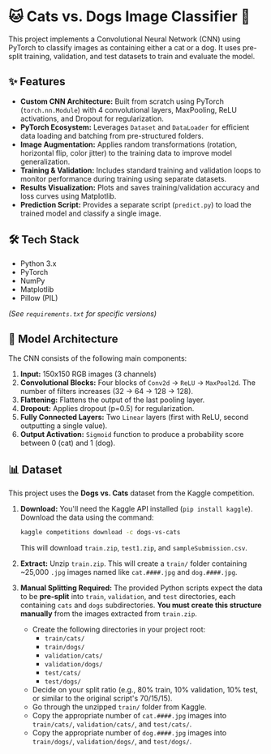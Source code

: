 # 🐱 Cats vs. Dogs Image Classifier 🐶

This project implements a Convolutional Neural Network (CNN) using PyTorch to classify images as containing either a cat or a dog. It uses pre-split training, validation, and test datasets to train and evaluate the model.

## ✨ Features

* **Custom CNN Architecture:** Built from scratch using PyTorch (`torch.nn.Module`) with 4 convolutional layers, MaxPooling, ReLU activations, and Dropout for regularization.
* **PyTorch Ecosystem:** Leverages `Dataset` and `DataLoader` for efficient data loading and batching from pre-structured folders.
* **Image Augmentation:** Applies random transformations (rotation, horizontal flip, color jitter) to the training data to improve model generalization.
* **Training & Validation:** Includes standard training and validation loops to monitor performance during training using separate datasets.
* **Results Visualization:** Plots and saves training/validation accuracy and loss curves using Matplotlib.
* **Prediction Script:** Provides a separate script (`predict.py`) to load the trained model and classify a single image.

## 🛠️ Tech Stack

* Python 3.x
* PyTorch
* NumPy
* Matplotlib
* Pillow (PIL)

*(See `requirements.txt` for specific versions)*

## 🧠 Model Architecture

The CNN consists of the following main components:

1.  **Input:** 150x150 RGB images (3 channels)
2.  **Convolutional Blocks:** Four blocks of `Conv2d` -> `ReLU` -> `MaxPool2d`. The number of filters increases (32 -> 64 -> 128 -> 128).
3.  **Flattening:** Flattens the output of the last pooling layer.
4.  **Dropout:** Applies dropout (p=0.5) for regularization.
5.  **Fully Connected Layers:** Two `Linear` layers (first with ReLU, second outputting a single value).
6.  **Output Activation:** `Sigmoid` function to produce a probability score between 0 (cat) and 1 (dog).


## 📊 Dataset

This project uses the **Dogs vs. Cats** dataset from the Kaggle competition.

1.  **Download:** You'll need the Kaggle API installed (`pip install kaggle`). Download the data using the command:
    ```bash
    kaggle competitions download -c dogs-vs-cats
    ```
    This will download `train.zip`, `test1.zip`, and `sampleSubmission.csv`.

2.  **Extract:** Unzip `train.zip`. This will create a `train/` folder containing ~25,000 `.jpg` images named like `cat.####.jpg` and `dog.####.jpg`.

3.  **Manual Splitting Required:** The provided Python scripts expect the data to be **pre-split** into `train`, `validation`, and `test` directories, each containing `cats` and `dogs` subdirectories. **You must create this structure manually** from the images extracted from `train.zip`.

    * Create the following directories in your project root:
        * `train/cats/`
        * `train/dogs/`
        * `validation/cats/`
        * `validation/dogs/`
        * `test/cats/`
        * `test/dogs/`
    * Decide on your split ratio (e.g., 80% train, 10% validation, 10% test, or similar to the original script's 70/15/15).
    * Go through the unzipped `train/` folder from Kaggle.
    * Copy the appropriate number of `cat.####.jpg` images into `train/cats/`, `validation/cats/`, and `test/cats/`.
    * Copy the appropriate number of `dog.####.jpg` images into `train/dogs/`, `validation/dogs/`, and `test/dogs/`.

